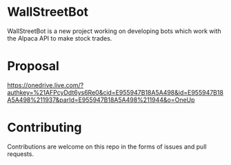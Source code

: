 # WallStreetBot
WallStreetBot is a new project working on developing bots which work
with the Alpaca API to make stock trades.

# Proposal
https://onedrive.live.com/?authkey=%21AFPcyDdt6ys6Re0&cid=E955947B18A5A498&id=E955947B18A5A498%211937&parId=E955947B18A5A498%211944&o=OneUp

# Contributing
Contributions are welcome on this repo in the forms of issues and 
pull requests.
